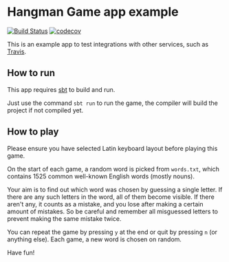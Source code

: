 # Hangman Game app example

[![Build Status](https://travis-ci.org/diht2016/HangmanGame.svg?branch=master)](https://travis-ci.org/diht2016/HangmanGame) [![codecov](https://codecov.io/gh/diht2016/HangmanGame/branch/master/graph/badge.svg)](https://codecov.io/gh/diht2016/HangmanGame)

This is an example app to test integrations with other services, such as [Travis](https://travis-ci.org/).

## How to run

This app requires [sbt](https://www.scala-sbt.org/) to build and run.

Just use the command `sbt run` to run the game, the compiler will build the project if not compiled yet.

## How to play

Please ensure you have selected Latin keyboard layout before playing this game.

On the start of each game, a random word is picked from `words.txt`, which contains 1525 common well-known English words (mostly nouns).

Your aim is to find out which word was chosen by guessing a single letter. If there are any such letters in the word, all of them become visible. If there aren't any, it counts as a mistake, and you lose after making a certain amount of mistakes. So be careful and remember all misguessed letters to prevent making the same mistake twice.

You can repeat the game by pressing `y` at the end or quit by pressing `n` (or anything else). Each game, a new word is chosen on random.

Have fun!
